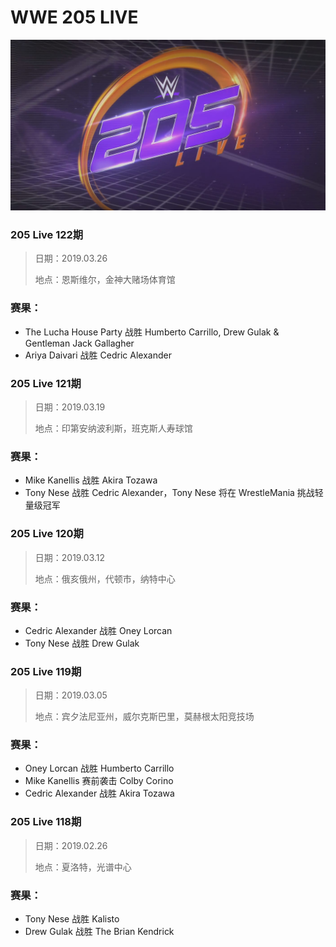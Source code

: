 # WWE 205 LIVE

![](logo.jpg)

### 205 Live 122期
> 日期：2019.03.26
>
> 地点：恩斯维尔，金神大赌场体育馆

### 赛果：
- The Lucha House Party 战胜 Humberto Carrillo, Drew Gulak & Gentleman Jack Gallagher
- Ariya Daivari 战胜 Cedric Alexander

### 205 Live 121期
> 日期：2019.03.19
>
> 地点：印第安纳波利斯，班克斯人寿球馆

### 赛果：
- Mike Kanellis 战胜 Akira Tozawa
- Tony Nese 战胜 Cedric Alexander，Tony Nese 将在 WrestleMania 挑战轻量级冠军

### 205 Live 120期
> 日期：2019.03.12
>
> 地点：俄亥俄州，代顿市，纳特中心

### 赛果：
- Cedric Alexander 战胜 Oney Lorcan
- Tony Nese 战胜 Drew Gulak

### 205 Live 119期
> 日期：2019.03.05
>
> 地点：宾夕法尼亚州，威尔克斯巴里，莫赫根太阳竞技场

### 赛果：
- Oney Lorcan 战胜 Humberto Carrillo
- Mike Kanellis 赛前袭击 Colby Corino
- Cedric Alexander 战胜 Akira Tozawa

### 205 Live 118期
> 日期：2019.02.26
>
> 地点：夏洛特，光谱中心

### 赛果：
- Tony Nese 战胜 Kalisto
- Drew Gulak 战胜 The Brian Kendrick

